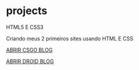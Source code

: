 # projects
HTML5 E CSS3

Criando meus 2 primeiros sites usando HTML E CSS <p>

<a href="https://hemersongarcias.github.io/projects/csgo_blog/index.html">ABRIR CSGO BLOG</a>

<p>

<a href="https://hemersongarcias.github.io/projects/d010/index.html">ABRIR DROID BLOG</a>

